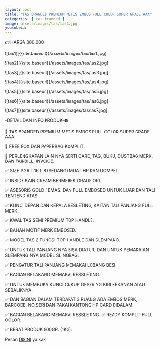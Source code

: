```yaml
---
layout: post
title: "TAS BRANDED PREMIUM METIS EMBOS FULL COLOR SUPER GRADE AAA"
categories: [ tas branded ]
image: assets/images/tas/tas1.jpg
youtubeid: 
---
```


👉HARGA 300.000

![tas1][{{site.baseurl}}/assets/images/tas/tas1.jpg]

![tas2][{{site.baseurl}}/assets/images/tas/tas2.jpg]

![tas3][{{site.baseurl}}/assets/images/tas/tas3.jpg]

![tas4][{{site.baseurl}}/assets/images/tas/tas4.jpg]

![tas5][{{site.baseurl}}/assets/images/tas/tas5.jpg]

![tas6][{{site.baseurl}}/assets/images/tas/tas6.jpg]

![tas7][{{site.baseurl}}/assets/images/tas/tas7.jpg]

-DETAIL DAN INFO PRODUK-☎️

💯 TAS BRANDED PREMIUM METIS EMBOS FULL COLOR SUPER GRADE AAA.

🎁 FREE BOX DAN PAPERBAG KOMPLIT.

🎁 PERLENGKAPAN LAIN NYA SERTI CARD, TAG, BUKU, DUSTBAG MERK, DAN FAIKBILL, INVOICE.

✅ SIZE P.26 T.16 L.8 (SEDANG) MUAT HP DAN DOMPET.

✅ INSIDE KAIN CREAM BERMEREK GRADE ORI.

✅ ASESORIS GOLD / EMAS. DAN FULL EMBOSED UNTUK LUAR DAN TALI TENTENG ATAS.

✅ KUNCI DEPAN DAN KEPALA RESLETING, KAITAN TALI PANJANG FULL MERK.

✅ KWALITAS SEMI PREMIUM TOP HANDLE.

✅ BAHAN MOTIF MERK EMBOSED.

✅ MODEL TAS 2 FUNGSI TOP HANDLE DAN SLEMPANG.

✅ UNTUK TALI PANJANG NYA BISA DIATUR, DAN UNTUK PEMAKAIAN SLEMPANG NYA MODEL SLINGBAG.

✅ PENGATUR TALI PANJANG MEMAKAI LOBANG BESI.

✅ BAGIAN BELAKANG MEMAKAI RESSLETING.

✅ UNTUK MEMBUKA KUNCI CUKUP GESER YG KIRI KEKANAN ATAU SEBALIKNYA.

✅ DAN BAGIAN DALAM TERDAPAT 3 RUANG ADA EMBOS MERK, BARCODE, NO.SERI DAN PAKAI KANTONG HP CARD DIDALAM.

✅ BAGIAN BELAKANG MEMAKAI RESSLETING.
✅ READY KOMPLIT FULL COLOR.

✅ BERAT PRODUK 900GR. (1KG).

Pesan <a href="/contact/" target="_blank">DISINI</a> ya kak.
